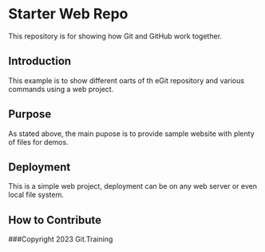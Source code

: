 
# Starter Web Repo

This repository is for showing how Git and GitHub work together.

## Introduction
This example is to show different oarts of th eGit repository and various commands using a web project.

## Purpose

As stated above, the main pupose is to provide sample website with plenty of files for demos.

## Deployment 
This is a simple web project, deployment can be on any web server or even local file system.

## How to Contribute


###Copyright
2023 Git.Training

